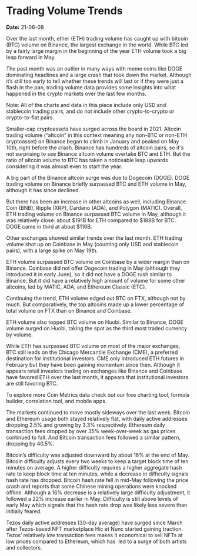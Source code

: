 # Trading Volume Trends

**Date:** 21-06-08

Over the last month, ether (ETH) trading volume has caught up with bitcoin (BTC) volume on Binance, the largest exchange in the world. While BTC led by a fairly large margin in the beginning of the year ETH volume took a big leap forward in May.

The past month was an outlier in many ways with meme coins like DOGE dominating headlines and a large crash that took down the market. Although it’s still too early to tell whether these trends will last or if they were just a flash in the pan, trading volume data provides some insights into what happened in the crypto markets over the last few months.

Note: All of the charts and data in this piece include only USD and stablecoin trading pairs, and do not include other crypto-to-crypto or crypto-to-fiat pairs.

Smaller-cap cryptoassets have surged across the board in 2021. Altcoin trading volume (“altcoin” in this context meaning any non-BTC or non-ETH cryptoasset) on Binance began to climb in January and peaked on May 10th, right before the crash. Binance has hundreds of altcoin pairs, so it's not surprising to see Binance altcoin volume overtake BTC and ETH. But the ratio of altcoin volume to BTC has taken a noticeable leap upwards considering it was almost even to start the year.

A big part of the Binance altcoin surge was due to Dogecoin (DOGE). DOGE trading volume on Binance briefly surpassed BTC and ETH volume in May, although it has since declined.

But there has been an increase in other altcoins as well, including Binance Coin (BNB), Ripple (XRP), Cardano (ADA), and Polygon (MATIC). Overall, ETH trading volume on Binance surpassed BTC volume in May, although it was relatively close: about $191B for ETH compared to $188B for BTC. DOGE came in third at about $116B.

Other exchanges showed similar trends over the last month. ETH trading volume shot up on Coinbase in May (counting only USD and stablecoin pairs), with a large spike on May 19th.

ETH volume surpassed BTC volume on Coinbase by a wider margin than on Binance. Coinbase did not offer Dogecoin trading in May (although they introduced it in early June), so it did not have a DOGE rush similar to Binance. But it did have a relatively high amount of volume for some other altcoins, led by MATIC, ADA, and Ethereum Classic (ETC).

Continuing the trend, ETH volume edged out BTC on FTX, although not by much. But comparatively, the top altcoins made up a lower percentage of total volume on FTX than on Binance and Coinbase.

ETH volume also topped BTC volume on Huobi. Similar to Binance, DOGE volume surged on Huobi, taking the spot as the third most traded currency by volume.

While ETH has surpassed BTC volume on most of the major exchanges, BTC still leads on the Chicago Mercantile Exchange (CME), a preferred destination for institutional investors. CME only introduced ETH futures in February but they have been gaining momentum since then. Although it appears retail investors trading on exchanges like Binance and Coinbase have favored ETH over the last month, it appears that institutional investors are still favoring BTC.

To explore more Coin Metrics data check out our free charting tool, formula builder, correlation tool, and mobile apps.

The markets continued to move mostly sideways over the last week. Bitcoin and Ethereum usage both stayed relatively flat, with daily active addresses dropping 2.5% and growing by 3.3% respectively. Ethereum daily transaction fees dropped by over 35% week-over-week as gas prices continued to fall. And Bitcoin transaction fees followed a similar pattern, dropping by 40.5%.

Bitcoin’s difficulty was adjusted downward by about 16% at the end of May. Bitcoin difficulty adjusts every two weeks to keep a target block time of ten minutes on average. A higher difficulty requires a higher aggregate hash rate to keep block time at ten minutes, while a decrease in difficulty signals hash rate has dropped. Bitcoin hash rate fell in mid-May following the price crash and reports that some Chinese mining operations were knocked offline. Although a 16% decrease is a relatively large difficulty adjustment, it followed a 22% increase earlier in May. Difficulty is still above levels of early May which signals that the hash rate drop was likely less severe than initially feared.

Tezos daily active addresses (30-day average) have surged since March after Tezos-based NFT marketplace Hic et Nunc started gaining traction. Tezos’ relatively low transaction fees makes it economical to sell NFTs at low prices compared to Ethereum, which has  led to a surge of both artists and collectors.